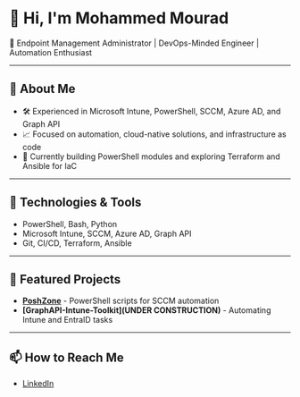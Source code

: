 # 👋 Hi, I'm Mohammed Mourad

🚀 Endpoint Management Administrator | DevOps-Minded Engineer | Automation Enthusiast

---

## 💼 About Me
- 🛠️ Experienced in Microsoft Intune, PowerShell, SCCM, Azure AD, and Graph API
- 📈 Focused on automation, cloud-native solutions, and infrastructure as code
- 🌱 Currently building PowerShell modules and exploring Terraform and Ansible for IaC

---

## 🔧 Technologies & Tools
- PowerShell, Bash, Python
- Microsoft Intune, SCCM, Azure AD, Graph API
- Git, CI/CD, Terraform, Ansible
---

## 📂 Featured Projects
- **[PoshZone](https://github.com/mgmourad/poshzone)** - PowerShell scripts for SCCM automation
- **[GraphAPI-Intune-Toolkit](UNDER CONSTRUCTION)** - Automating Intune and EntraID tasks

---

## 📫 How to Reach Me
- [LinkedIn](https://www.linkedin.com/in/mgmourad)  





<!--
**mgmourad/mgmourad** is a ✨ _special_ ✨ repository because its `README.md` (this file) appears on your GitHub profile.

Here are some ideas to get you started:

- 🔭 I’m currently working on ...
- 🌱 I’m currently learning ...
- 👯 I’m looking to collaborate on ...
- 🤔 I’m looking for help with ...
- 💬 Ask me about ...
- 📫 How to reach me: ...
- 😄 Pronouns: ...
- ⚡ Fun fact: ...
-->
